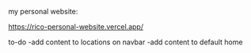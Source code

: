 my personal website: 

https://rico-personal-website.vercel.app/


to-do 
-add content to locations on navbar
-add content to default home




